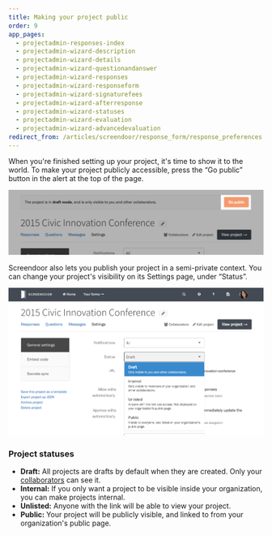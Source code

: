 ```yaml
---
title: Making your project public
order: 9
app_pages:
  - projectadmin-responses-index
  - projectadmin-wizard-description
  - projectadmin-wizard-details
  - projectadmin-wizard-questionandanswer
  - projectadmin-wizard-responses
  - projectadmin-wizard-responseform
  - projectadmin-wizard-signaturefees
  - projectadmin-wizard-afterresponse
  - projectadmin-wizard-statuses
  - projectadmin-wizard-evaluation
  - projectadmin-wizard-advancedevaluation
redirect_from: /articles/screendoor/response_form/response_preferences.html
---
```


When you're finished setting up your project, it's time to show it to the world. To make your project publicly accessible, press the &ldquo;Go public&rdquo; button in the alert at the top of the page.

![Going public with your amazing Screendoor project.](../images/public1.png)

Screendoor also lets you publish your project in a semi-private context. You can change your project's visibility on its Settings page, under &ldquo;Status&rdquo;.

![Changing a project's visibility status.](../images/public2.png)

### Project statuses

- **Draft:** All projects are drafts by default when they are created. Only your [collaborators](/articles/screendoor/collaboration/collaborators.html) can see it.
- **Internal:** If you only want a project to be visible inside your organization, you can make projects internal.
- **Unlisted:** Anyone with the link will be able to view your project.
- **Public:** Your project will be publicly visible, and linked to from your organization's public page.
